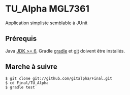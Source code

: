 TU_Alpha MGL7361
=============

Application simpliste semblable à JUnit

Prérequis
---------

Java [JDK >= 6][jdk], Gradle [gradle] et [git][git] doivent être installés.

Marche à suivre
---------------

    $ git clone git://github.com/gitalpha/Final.git 
    $ cd Final/TU_Alpha 
    $ gradle test

[gradle]: http://www.gradle.org/
[git]: http://git-scm.com/
[jdk]: http://www.oracle.com/technetwork/java/javase/downloads/java-se-jdk-7-download-432154.html

